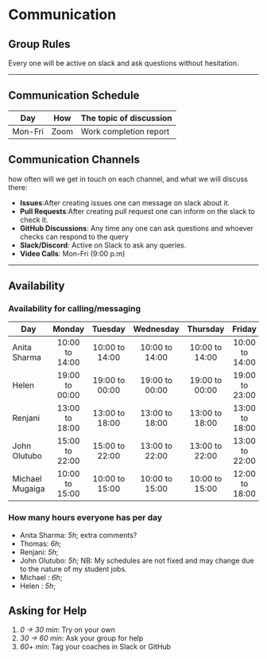 # Communication

## Group Rules

<!-- any general rules you'd like to set for your group? -->

Every one will be active on slack and ask questions without hesitation.

---

## Communication Schedule

| Day     | How  | The topic of discussion |
| ------- | :--: | ----------------------- |
| Mon-Fri | Zoom | Work completion report  |

## Communication Channels

how often will we get in touch on each channel, and what we will discuss there:

- **Issues**:After creating issues one can message on slack about it.
- **Pull Requests**:After creating pull request one can inform on the slack to
  check it.
- **GitHub Discussions**: Any time any one can ask questions and whoever checks
  can respond to the query
- **Slack/Discord**: Active on Slack to ask any queries.
- **Video Calls**: Mon-Fri (9:00 p.m)

---

## Availability

### Availability for calling/messaging

| Day             |     Monday     |    Tuesday     |   Wednesday    |    Thursday    |     Friday     |    Saturday    |     Sunday     |
| --------------- | :------------: | :------------: | :------------: | :------------: | :------------: | :------------: | :------------: |
| Anita Sharma    | 10:00 to 14:00 | 10:00 to 14:00 | 10:00 to 14:00 | 10:00 to 14:00 | 10:00 to 14:00 |       NA       | 12:00 to 16:00 |
| Helen           | 19:00 to 00:00 | 19:00 to 00:00 | 19:00 to 00:00 | 19:00 to 00:00 | 19:00 to 23:00 | 10:00 to 15:00 | 12:00 to 16:00 |
| Renjani         | 13:00 to 18:00 | 13:00 to 18:00 | 13:00 to 18:00 | 13:00 to 18:00 | 13:00 to 18:00 |       NA       | 12:00 to 16:00 |
| John Olutubo    | 15:00 to 22:00 | 15:00 to 22:00 | 13:00 to 22:00 | 13:00 to 22:00 | 13:00 to 22:00 |       NA       | 12:00 to 16:00 |
| Michael Mugaiga | 10:00 to 15:00 | 10:00 to 15:00 | 10:00 to 15:00 | 10:00 to 15:00 | 12:00 to 18:00 | 14:00 to 16:00 | 12:00 to 16:00 |

### How many hours everyone has per day

- Anita Sharma: _5h_; extra comments?
- Thomas: _6h_;
- Renjani: _5h_;
- John Olutubo: _5h_; NB: My schedules are not fixed and may change due to the
  nature of my student jobs.
- Michael : _6h_;
- Helen : _5h_;

## Asking for Help

1. _0 -> 30 min_: Try on your own
2. _30 -> 60 min_: Ask your group for help
3. _60+ min_: Tag your coaches in Slack or GitHub
